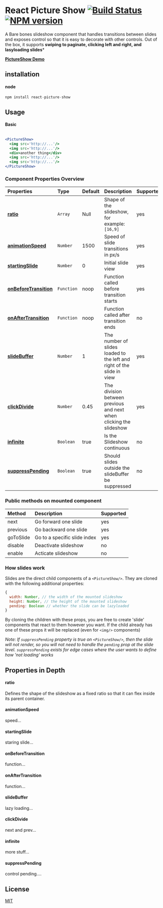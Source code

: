 # React Picture Show [![Build Status](https://secure.travis-ci.org/skiano/react-picture-show.png)](http://travis-ci.org/skiano/react-picture-show) [![NPM version](https://badge.fury.io/js/react-picture-show.svg)](http://badge.fury.io/js/react-picture-show)

A Bare bones slideshow component that handles transitions between slides and exposes control so that it is easy to decorate with other controls. Out of the box, it supports **swiping to paginate, clicking left and right, and lasyloading slides***

**[PictureShow Demo](http://areusjs.github.io/react-picture-show/)**

## installation

#### node

``` jsx
npm install react-picture-show
```

## Usage

#### Basic

```jsx
  
<PictureShow>
  <img src='http://...'/>
  <img src='http://...'/>
  <div>another thing</div>
  <img src='http://...'/>
  <img src='http://...'/>
</PictureShow>

```

### Component Properties Overview

Properties | Type | Default | Description | Supported 
:--------- | :--- | :------ | :---------- | :-------- 
**[ratio](#ratio)** | ```Array``` | Null | Shape of the slideshow, for example: `[16,9]` | yes 
**[animationSpeed](#animationspeed)** | ```Number``` | 1500 | Speed of slide transitions in px/s | yes
**[startingSlide](#startingslide)** | ```Number``` | 0 | Initial slide view | yes
**[onBeforeTransition](#onbeforetransition)** | ```Function``` | noop | Function called before transition starts | yes
**[onAfterTransition](#onaftertransition)** | ```Function``` | noop | Function called after transition ends | no
**[slideBuffer](#slidebuffer)** | ```Number``` | 1 | The number of slides loaded to the left and right of the slide in view | yes
**[clickDivide](#clickdivide)** | ```Number``` | 0.45 | The division between previous and next when clicking the slideshow | yes 
**[infinite](#infinite)** | ```Boolean``` | true | Is the Slideshow continuous | no
**[suppressPending](#suppresspending)** | ```Boolean``` | true | Should slides outside the slideBuffer be suppressed  | no

### Public methods on mounted component

Method | Description | Supported 
:----- | :---------- | :--------
next | Go forward one slide | yes
previous | Go backward one slide | yes 
goToSlide | Go to a specific slide index | yes
disable | Deactivate slideshow | no
enable | Acticate slideshow | no

### How slides work

Slides are the direct child components of a ``<PictureShow/>``. They are cloned with the following additional properties:

```jsx
{
  width: Number, // the width of the mounted slideshow
  height: Number, // the height of the mounted slideshow
  pending: Boolean // whether the slide can be lazyloaded
}
```
By cloning the children with these props, you are free to create 'slide' components that react to them however you want. If the child already has one of these props it will be replaced (even for ```<img/>``` components)

_Note: If ```suppressPending``` property is true on ```<PictureShow/>```, then the slide will not render, so you will not need to handle the ```pending``` prop at the slide level. ```suppressPending``` exists for edge cases where the user wants to define how 'not loading' works_

## Properties in Depth

#### ratio

Defines the shape of the slideshow as a fixed ratio so that it can flex inside its parent container.

#### animationSpeed

speed...

#### startingSlide

staring slide...

#### onBeforeTransition

function...

#### onAfterTransition 

function...

#### slideBuffer

lazy loading...

#### clickDivide

next and prev...

#### infinite

more stuff...

#### suppressPending

control pending....

## License

[MIT](/LICENSE)
